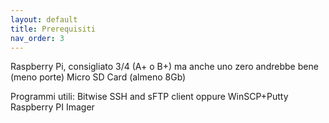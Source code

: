 ```yaml
---
layout: default
title: Prerequisiti
nav_order: 3
---
```


Raspberry Pi, consigliato 3/4 (A+ o B+) ma anche uno zero andrebbe bene (meno porte) Micro SD Card (almeno 8Gb)

Programmi utili: Bitwise SSH and sFTP client oppure WinSCP+Putty Raspberry PI Imager
